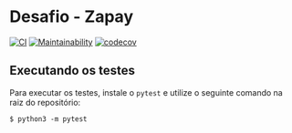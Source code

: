 # Desafio - Zapay

[![CI](https://github.com/icaropires/desafio-zapay/workflows/CI/badge.svg)](https://github.com/icaropires/desafio-zapay/actions?query=workflow%3ACI)
[![Maintainability](https://api.codeclimate.com/v1/badges/dc1cb7ea704a290e125e/maintainability)](https://codeclimate.com/github/icaropires/desafio-zapay/maintainability)
[![codecov](https://codecov.io/gh/icaropires/desafio-zapay/branch/main/graph/badge.svg?token=I001DHBL7A)](https://codecov.io/gh/icaropires/desafio-zapay)

## Executando os testes

Para executar os testes, instale o `pytest` e utilize o seguinte comando na raiz do repositório:

``` python3
$ python3 -m pytest
```
